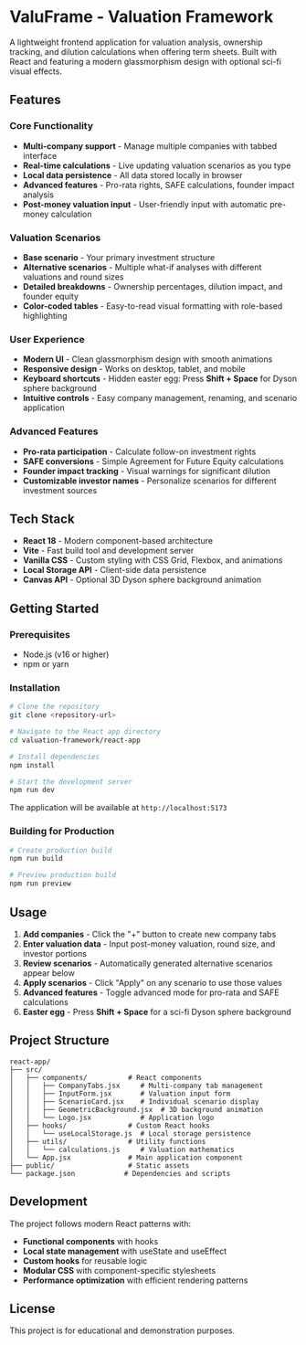 # ValuFrame - Valuation Framework

A lightweight frontend application for valuation analysis, ownership tracking, and dilution calculations when offering term sheets. Built with React and featuring a modern glassmorphism design with optional sci-fi visual effects.

## Features

### Core Functionality
- **Multi-company support** - Manage multiple companies with tabbed interface
- **Real-time calculations** - Live updating valuation scenarios as you type
- **Local data persistence** - All data stored locally in browser
- **Advanced features** - Pro-rata rights, SAFE calculations, founder impact analysis
- **Post-money valuation input** - User-friendly input with automatic pre-money calculation

### Valuation Scenarios
- **Base scenario** - Your primary investment structure
- **Alternative scenarios** - Multiple what-if analyses with different valuations and round sizes
- **Detailed breakdowns** - Ownership percentages, dilution impact, and founder equity
- **Color-coded tables** - Easy-to-read visual formatting with role-based highlighting

### User Experience
- **Modern UI** - Clean glassmorphism design with smooth animations
- **Responsive design** - Works on desktop, tablet, and mobile
- **Keyboard shortcuts** - Hidden easter egg: Press **Shift + Space** for Dyson sphere background
- **Intuitive controls** - Easy company management, renaming, and scenario application

### Advanced Features
- **Pro-rata participation** - Calculate follow-on investment rights
- **SAFE conversions** - Simple Agreement for Future Equity calculations
- **Founder impact tracking** - Visual warnings for significant dilution
- **Customizable investor names** - Personalize scenarios for different investment sources

## Tech Stack

- **React 18** - Modern component-based architecture
- **Vite** - Fast build tool and development server
- **Vanilla CSS** - Custom styling with CSS Grid, Flexbox, and animations
- **Local Storage API** - Client-side data persistence
- **Canvas API** - Optional 3D Dyson sphere background animation

## Getting Started

### Prerequisites
- Node.js (v16 or higher)
- npm or yarn

### Installation
```bash
# Clone the repository
git clone <repository-url>

# Navigate to the React app directory
cd valuation-framework/react-app

# Install dependencies
npm install

# Start the development server
npm run dev
```

The application will be available at `http://localhost:5173`

### Building for Production
```bash
# Create production build
npm run build

# Preview production build
npm run preview
```

## Usage

1. **Add companies** - Click the "+" button to create new company tabs
2. **Enter valuation data** - Input post-money valuation, round size, and investor portions
3. **Review scenarios** - Automatically generated alternative scenarios appear below
4. **Apply scenarios** - Click "Apply" on any scenario to use those values
5. **Advanced features** - Toggle advanced mode for pro-rata and SAFE calculations
6. **Easter egg** - Press **Shift + Space** for a sci-fi Dyson sphere background

## Project Structure

```
react-app/
├── src/
│   ├── components/          # React components
│   │   ├── CompanyTabs.jsx     # Multi-company tab management
│   │   ├── InputForm.jsx       # Valuation input form
│   │   ├── ScenarioCard.jsx    # Individual scenario display
│   │   ├── GeometricBackground.jsx  # 3D background animation
│   │   └── Logo.jsx            # Application logo
│   ├── hooks/               # Custom React hooks
│   │   └── useLocalStorage.js  # Local storage persistence
│   ├── utils/               # Utility functions
│   │   └── calculations.js     # Valuation mathematics
│   └── App.jsx              # Main application component
├── public/                  # Static assets
└── package.json            # Dependencies and scripts
```

## Development

The project follows modern React patterns with:
- **Functional components** with hooks
- **Local state management** with useState and useEffect
- **Custom hooks** for reusable logic
- **Modular CSS** with component-specific stylesheets
- **Performance optimization** with efficient rendering patterns

## License

This project is for educational and demonstration purposes.